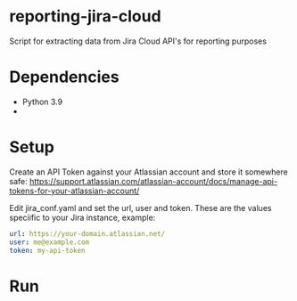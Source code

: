 # reporting-jira-cloud
Script for extracting data from Jira Cloud API's for reporting purposes

# Dependencies
- Python 3.9
- 

# Setup
Create an API Token against your Atlassian account and store it somewhere safe:
https://support.atlassian.com/atlassian-account/docs/manage-api-tokens-for-your-atlassian-account/

Edit jira_conf.yaml and set the url, user and token. These are the values speciific to your Jira instance, example:
```yaml
url: https://your-domain.atlassian.net/
user: me@example.com
token: my-api-token
```

# Run
